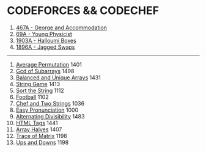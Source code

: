 # CODEFORCES && CODECHEF
1. [467A -  George and Accommodation](https://codeforces.com/problemset/problem/467/A)
2. [69A - Young Physicist](https://codeforces.com/problemset/problem/69/A)
3. [1903A - Halloumi Boxes](https://codeforces.com/problemset/problem/1903/A)
4. [1896A - Jagged Swaps](https://codeforces.com/problemset/problem/1896/A)

------------------------------------------------------------------------------------

1. [Average Permutation](https://github.com/iamabirakash/CODEFORCES/tree/main/Average%20Permutation) 1401
2. [Gcd of Subarrays](https://github.com/iamabirakash/CODEFORCES/tree/main/GCD) 1498
3. [Balanced and Unique Arrays](https://github.com/iamabirakash/CODEFORCES/tree/main/Balanced%20and%20Unique%20Arrays) 1431
4. [String Game](https://github.com/iamabirakash/CODEFORCES/tree/main/String%20Game) 1413
5. [Sort the String](https://github.com/iamabirakash/CODEFORCES/tree/main/Sort%20the%20String) 1112
6. [Football](https://github.com/iamabirakash/CODEFORCES/tree/main/Football) 1102
7. [Chef and Two Strings](https://github.com/iamabirakash/CODEFORCES/tree/main/Chef%20and%20Two%20Strings) 1036
8. [Easy Pronunciation](https://github.com/iamabirakash/CODEFORCES/tree/main/Easy%20Pronunciation) 1000
9. [Alternating Divisibility](https://github.com/iamabirakash/CODEFORCES/tree/main/Alternating%20Divisibility) 1483
10. [HTML Tags](https://github.com/iamabirakash/CODEFORCES/tree/main/HTML%20Tags) 1441
11. [Array Halves](https://github.com/iamabirakash/CODEFORCES/tree/main/Array%20Halves) 1407
12. [Trace of Matrix](https://github.com/iamabirakash/CODEFORCES/tree/main/Trace%20of%20Matrix) 1198
13. [Ups and Downs](https://github.com/iamabirakash/CODEFORCES/tree/main/Ups%20and%20Downs) 1198
